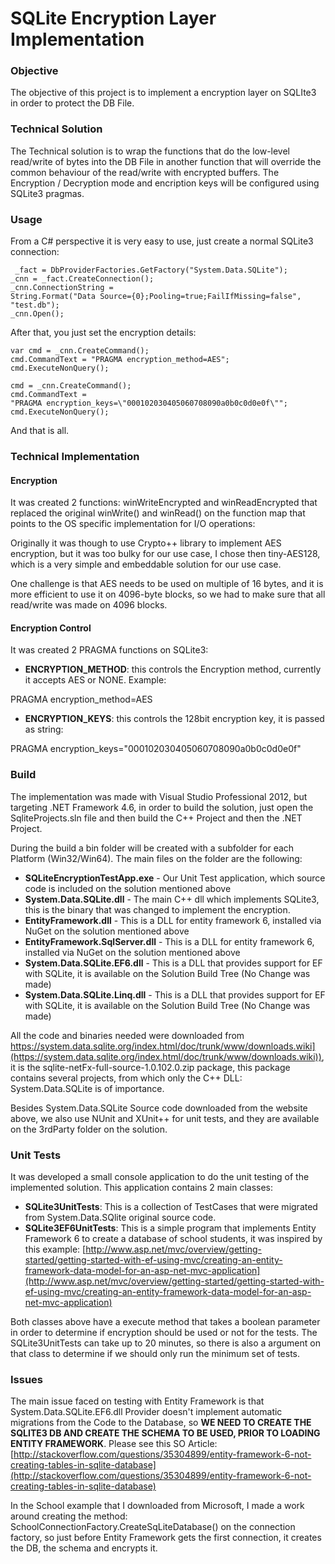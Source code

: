# SQLite Encryption Layer Implementation

### Objective

The objective of this project is to implement a encryption layer on SQLIte3 in order to protect the DB File.

### Technical Solution

The Technical solution is to wrap the functions that do the low-level read/write of bytes into the DB File in another function that will override the common behaviour of the read/write with encrypted buffers. The Encryption / Decryption mode and encription keys will be configured using SQLite3 pragmas.

### Usage

From a C# perspective it is very easy to use, just create a normal SQLite3 connection:

     _fact = DbProviderFactories.GetFactory("System.Data.SQLite");
    _cnn = _fact.CreateConnection();
    _cnn.ConnectionString = 
    String.Format("Data Source={0};Pooling=true;FailIfMissing=false", 
    "test.db");
    _cnn.Open();

After that, you just set the encryption details:

    var cmd = _cnn.CreateCommand();
    cmd.CommandText = "PRAGMA encryption_method=AES";
    cmd.ExecuteNonQuery();
    
    cmd = _cnn.CreateCommand();
    cmd.CommandText = 
    "PRAGMA encryption_keys=\"000102030405060708090a0b0c0d0e0f\"";
    cmd.ExecuteNonQuery();

And that is all.

### Technical Implementation

#### **Encryption**

It was created 2 functions: winWriteEncrypted and winReadEncrypted that replaced the original winWrite() and winRead() on the function map that points to the OS specific implementation for I/O operations:


Originally it was though to use Crypto++ library to implement AES encryption, but it was too bulky for our use case, I chose then tiny-AES128, which is a very simple and embeddable solution for our use case.

One challenge is that AES needs to be used on multiple of 16 bytes, and it is more efficient to use it on 4096-byte blocks, so we had to make sure that all read/write was made on 4096 blocks.

#### **Encryption Control**

It was created 2 PRAGMA functions on SQLite3: 

* **ENCRYPTION_METHOD**: this controls the Encryption method, currently it accepts AES or NONE. Example:

PRAGMA encryption_method=AES

* **ENCRYPTION_KEYS**: this controls the 128bit encryption key, it is passed as string:

PRAGMA encryption_keys="000102030405060708090a0b0c0d0e0f"


### Build

The implementation was made with Visual Studio Professional 2012, but targeting .NET Framework 4.6, in order to build the solution, just open the SqliteProjects.sln file and then build the C++ Project and then the .NET Project.

During the build a bin folder will be created with a subfolder for each Platform (Win32/Win64). The main files on the folder are the following:

* **SQLiteEncryptionTestApp.exe** - Our Unit Test application, which source code is included on the solution mentioned above
* **System.Data.SQLite.dll** - The main C++ dll which implements SQLite3, this is the binary that was changed to implement the encryption.
* **EntityFramework.dll** - This is a DLL for entity framework 6, installed via NuGet on the solution mentioned above
* **EntityFramework.SqlServer.dll** - This is a DLL for entity framework 6, installed via NuGet on the solution mentioned above
* **System.Data.SQLite.EF6.dll** - This is a DLL that provides support for EF with SQLite, it is available on the Solution Build Tree (No Change was made)
* **System.Data.SQLite.Linq.dll** - This is a DLL that provides support for EF with SQLite, it is available on the Solution Build Tree (No Change was made)

All the code and binaries needed were downloaded from https://system.data.sqlite.org/index.html/doc/trunk/www/downloads.wiki](https://system.data.sqlite.org/index.html/doc/trunk/www/downloads.wiki)), it is the sqlite-netFx-full-source-1.0.102.0.zip package, this package contains several projects, from which only the C++ DLL: System.Data.SQLite is of importance.

Besides System.Data.SQLite Source code downloaded from the website above, we also use NUnit and XUnit++ for unit tests, and they are available on the 3rdParty folder on the solution.

### Unit Tests

It was developed a small console application to do the unit testing of the implemented solution. This application contains 2 main classes:

* **SQLite3UnitTests**: This is a collection of TestCases that were migrated from System.Data.SQlite original source code.
* **SQLite3EF6UnitTests**: This is a simple program that implements Entity Framework 6 to create a database of school students, it was inspired by this example: [http://www.asp.net/mvc/overview/getting-started/getting-started-with-ef-using-mvc/creating-an-entity-framework-data-model-for-an-asp-net-mvc-application](http://www.asp.net/mvc/overview/getting-started/getting-started-with-ef-using-mvc/creating-an-entity-framework-data-model-for-an-asp-net-mvc-application)

Both classes above have a execute method that takes a boolean parameter in order to determine if encryption should be used or not for the tests. The SQLite3UnitTests can take up to 20 minutes, so there is also a argument on that class to determine if we should only run the minimum set of tests.

### Issues

The main issue faced on testing with Entity Framework is that System.Data.SQLite.EF6.dll Provider doesn't implement automatic migrations from the Code to the Database, so **WE NEED TO CREATE THE SQLITE3 DB AND CREATE THE SCHEMA TO BE USED, PRIOR TO LOADING ENTITY FRAMEWORK**. Please see this SO Article:  [http://stackoverflow.com/questions/35304899/entity-framework-6-not-creating-tables-in-sqlite-database](http://stackoverflow.com/questions/35304899/entity-framework-6-not-creating-tables-in-sqlite-database)

In the School example that I downloaded from Microsoft, I made a work around creating the method: SchoolConnectionFactory.CreateSqLiteDatabase() on the connection factory, so just before Entity Framework gets the first connection, it creates the DB, the schema and encrypts it.


